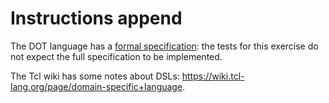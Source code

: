 # Instructions append

The DOT language has a [formal specification][DOT-spec]: the tests for this
exercise do not expect the full specification to be implemented.

The Tcl wiki has some notes about DSLs:
https://wiki.tcl-lang.org/page/domain-specific+language.

[DOT-spec]: https://www.graphviz.org/doc/info/lang.html


